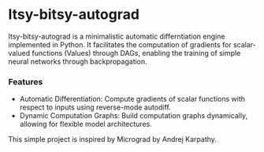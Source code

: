 # Itsy-bitsy-autograd

Itsy-bitsy-autograd is a minimalistic automatic differntiation engine implemented in Python. It facilitates the computation of gradients for scalar-valued functions (Values) through DAGs, enabling the training of simple neural networks through backpropagation.

### Features

- Automatic Differentiation: Compute gradients of scalar functions with respect to inputs using reverse-mode autodiff.
- Dynamic Computation Graphs: Build computation graphs dynamically, allowing for flexible model architectures.

This simple project is inspired by Micrograd by Andrej Karpathy.
